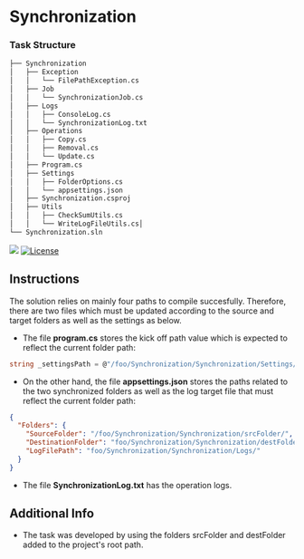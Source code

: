 # Synchronization

### Task Structure
```sh
├── Synchronization
│   ├── Exception
│   │   └── FilePathException.cs
│   ├── Job
│   │   └── SynchronizationJob.cs
│   ├── Logs
│   │   ├── ConsoleLog.cs
│   │   └── SynchronizationLog.txt
│   ├── Operations
│   │   ├── Copy.cs
│   │   ├── Removal.cs
│   │   └── Update.cs
│   ├── Program.cs
│   ├── Settings
│   │   ├── FolderOptions.cs
│   │   └── appsettings.json
│   ├── Synchronization.csproj
│   ├── Utils
│   │   ├── CheckSumUtils.cs
│   │   └── WriteLogFileUtils.cs│  
└── Synchronization.sln
```
![](https://img.shields.io/badge/build-success-brightgreen.svg)
[![License](http://img.shields.io/:license-apache-blue.svg)](http://www.apache.org/licenses/LICENSE-2.0.html)

## Instructions

The solution relies on mainly four paths to compile succesfully. Therefore, there are two files which must be updated according to the source and target folders as well as the settings as below.

- The file **program.cs** stores the kick off path value which is expected to reflect the current folder path: 
```csharp
string _settingsPath = @"/foo/Synchronization/Synchronization/Settings/appsettings.json";
```

- On the other hand, the file **appsettings.json** stores the paths related to the two synchronized folders as well as the log target file that must reflect the current folder path: 
```json
{
  "Folders": {
    "SourceFolder": "/foo/Synchronization/Synchronization/srcFolder/",
    "DestinationFolder": "foo/Synchronization/Synchronization/destFolder/",
    "LogFilePath": "foo/Synchronization/Synchronization/Logs/"
  }
}
```

- The file **SynchronizationLog.txt** has the operation logs.

## Additional Info
- The task was developed by using the folders srcFolder and destFolder added to the project's root path.


